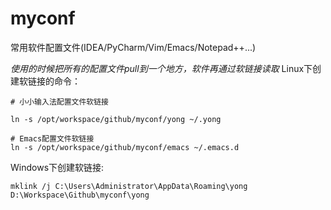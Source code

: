 # myconf
常用软件配置文件(IDEA/PyCharm/Vim/Emacs/Notepad++...)

*使用的时候把所有的配置文件pull到一个地方，软件再通过软链接读取*
Linux下创建软链接的命令：
```
# 小小输入法配置文件软链接

ln -s /opt/workspace/github/myconf/yong ~/.yong

# Emacs配置文件软链接
ln -s /opt/workspace/github/myconf/emacs ~/.emacs.d
```
Windows下创建软链接:
```
mklink /j C:\Users\Administrator\AppData\Roaming\yong D:\Workspace\Github\myconf\yong
```
